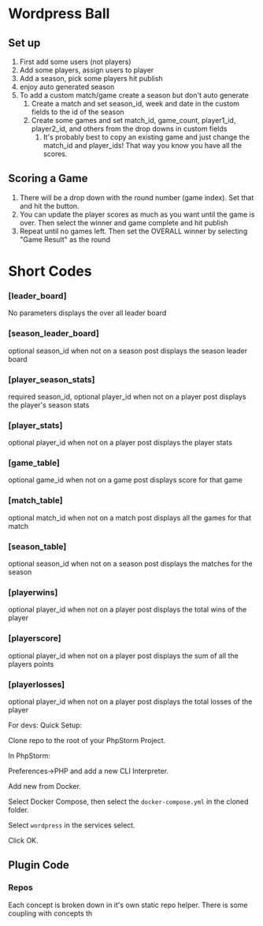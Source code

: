 # Wordpress Ball

## Set up

1. First add some users (not players)
2. Add some players, assign users to player
3. Add a season, pick some players hit publish
4. enjoy auto generated season
5. To add a custom match/game create a season but don't auto generate
   1. Create a match and set season_id, week and date in the custom fields to the id of the season
   2. Create some games and set match_id, game_count, player1_id, player2_id, and others from the drop downs in custom fields
      1. It's probably best to copy an existing game and just change the match_id and player_ids! That way you know you have all the scores.

## Scoring a Game
   1. There will be a drop down with the round number (game index). Set that and hit the button.
   2. You can update the player scores as much as you want until the game is over. Then select the winner and game complete and hit publish
   3. Repeat until no games left. Then set the OVERALL winner by selecting "Game Result" as the round 
# Short Codes
### [leader_board]
No parameters displays the over all leader board


### [season_leader_board] 
optional season_id when not on a season post displays the season leader board

### [player_season_stats]
required season_id, 
optional player_id when not on a player post displays the player's season stats

### [player_stats]
optional player_id when not on a player post displays the player stats

### [game_table]
optional game_id when not on a game post displays score for that game

### [match_table]
optional match_id when not on a match post displays all the games for that match

### [season_table]
optional season_id when not on a season post displays the matches for the season

### [playerwins]
optional player_id when not on a player post displays the total wins of the player

### [playerscore]
optional player_id when not on a player post displays the sum of all the players points

### [playerlosses]
optional player_id when not on a player post displays the total losses of the player

For devs:
Quick Setup:

Clone repo to the root of your PhpStorm Project.

In PhpStorm:

Preferences->PHP and add a new CLI Interpreter.

Add new from Docker.

Select Docker Compose, then select the `docker-compose.yml` in the cloned folder.

Select `wordpress` in the services select.

Click OK.

## Plugin Code

### Repos

Each concept is broken down in it's own static repo helper.
There is some coupling with concepts th

